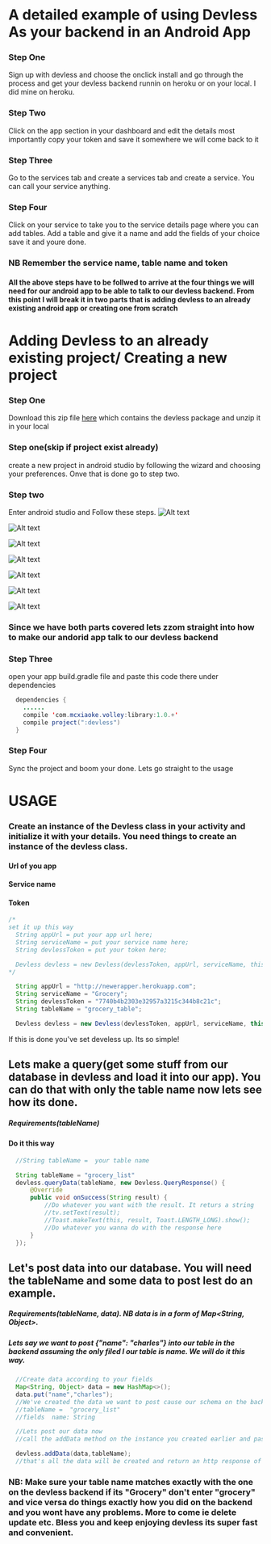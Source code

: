 # A detailed example of using Devless As your backend in an Android App

### Step One
Sign up with devless and choose the onclick install and go through the process and get your devless backend runnin on heroku or on your local. I did mine on heroku.

### Step Two
Click on the app section in your dashboard and edit the details most importantly copy your token and
save it somewhere we will come back to it

### Step Three
Go to the services tab and create a services tab and create a service. You can call your service anything.


### Step Four
Click on your service to take you to the service details page where you can add tables.
Add a table and give it a name and add the fields of your choice save it and youre done.


### NB Remember the service name, table name and token

#### All the above steps have to be follwed to arrive at the four things we will need for our android app to be able to talk to our devless backend. From this point I will break it in two parts that is adding devless to an already existing android app or creating one from scratch

# Adding Devless to an already existing project/ Creating a new project

### Step One
Download this zip file [here](https://drive.google.com/drive/u/0/folders/0B3FToPzFdRiXZVh2dE52R1VFemc "Title")  which contains the devless package and unzip it in your local

### Step one(skip if project exist already)
create a new project in android studio by following the wizard and choosing your preferences. Onve that is done go to step two.


### Step two
Enter android studio and Follow these steps.
![Alt text](/images/step2.png)

![Alt text](/images/step3.png)


![Alt text](/images/step5.png)

![Alt text](/images/step6.png)

![Alt text](/images/step7.png)

![Alt text](/images/step8.png)

![Alt text](/images/step9.png)

### Since we have both parts covered lets zzom straight into how to make our andorid app talk to our devless backend


### Step Three
open your app build.gradle file and paste this code there under dependencies
```Java
  dependencies {
    ......
    compile 'com.mcxiaoke.volley:library:1.0.+'
    compile project(":devless")
  }
```

### Step Four
Sync the project and boom your done. Lets go straight to the usage


# USAGE
### Create an instance of the Devless class in your activity and initialize it with your details. You need things to create an instance of the devless class.
#### Url of you app
#### Service name
#### Token
```Java
/*
set it up this way
  String appUrl = put your app url here;
  String serviceName = put your service name here;
  String devlessToken = put your token here;

  Devless devless = new Devless(devlessToken, appUrl, serviceName, this )  
*/

  String appUrl = "http://newerapper.herokuapp.com";
  String serviceName = "Grocery";
  String devlessToken = "7740b4b2303e32957a3215c344b8c21c";
  String tableName = "grocery_table";

  Devless devless = new Devless(devlessToken, appUrl, serviceName, this );
```
If this is done you've set develess up.  Its so simple!

## Lets make a query(get some stuff from our database in devless and load it into our app). You can do that with only the table name now lets see how its done.
#####  Requirements(tableName)
#### Do it this way
```Java
  //String tableName =  your table name

  String tableName = "grocery_list"
  devless.queryData(tableName, new Devless.QueryResponse() {
      @Override
      public void onSuccess(String result) {
          //Do whatever you want with the result. It returs a string
          //tv.setText(result);
          //Toast.makeText(this, result, Toast.LENGTH_LONG).show();
          //Do whatever you wanna do with the response here
      }
  });
```

## Let's post data into our database. You will need the tableName and some data to post lest do an example.

##### Requirements(tableName, data). NB data is in a form of Map<String, Object>.
##### Lets say we want to post {"name": "charles"} into our table in the backend assuming the only filed I our table is name. We will do it this way.

```Java
  //Create data according to your fields
  Map<String, Object> data = new HashMap<>();
  data.put("name","charles");
  //We've created the data we want to post cause our schema on the backend looks something like this
  //tableName =  "grocery_list"
  //fields  name: String

  //Lets post our data now
  //call the addData method on the instance you created earlier and pass in the data and table name

  devless.addData(data,tableName);
  //that's all the data will be created and return an http response of ok
```

### NB: Make sure your table name matches exactly with the one on the devless backend if its "Grocery" don't enter "grocery" and vice versa do things exactly how you did on the backend and you wont have any problems. More to come ie delete update etc. Bless you and keep enjoying devless its super fast and convenient.

